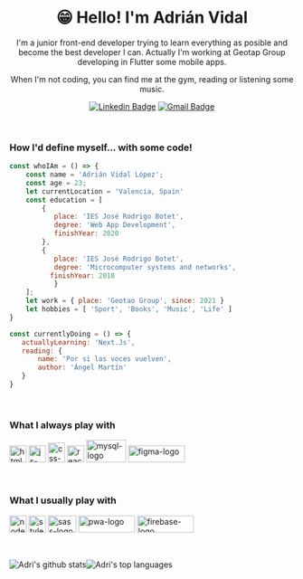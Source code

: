 
<h1 align="center"> 😁 Hello! I'm Adrián Vidal</h1>

<p align="center">
I'm a junior front-end developer trying to learn everything as posible and become the best developer I can. Actually I'm working at Geotap Group developing in Flutter some mobile apps.
<p align="center"> 
When I'm not coding, you can find me at the gym, reading or listening some music.
</p>

<div align="center"> 

  [![Linkedin Badge](https://img.shields.io/badge/-Adrian-blue?style=flat-square&logo=Linkedin&logoColor=white&link=https://www.linkedin.com/in/sy-rashid/)](https://www.linkedin.com/in/adrian-vidal-lopez-812b4b187/)
  [![Gmail Badge](https://img.shields.io/badge/-adrianvidal2612@gmail.com-c14438?style=flat-square&logo=Gmail&logoColor=white&link=mailto:adrianvidal2612@gmail.com)](mailto:adrianvidal2612@gmail.com)
</div>
<br>

<h3>How I'd define myself... with some code!</h3>

 ```javascript
 const whoIAm = () => {
     const name = 'Adrián Vidal López';
     const age = 23;
     let currentLocation = 'Valencia, Spain'
     const education = [
	     {
	        place: 'IES José Rodrigo Botet',
	        degree: 'Web App Development',
            finishYear: 2020
	     }, 
	     {
	        place: 'IES José Rodrigo Botet',
	        degree: 'Microcomputer systems and networks',
		   finishYear: 2018
        	}
	 ];
     let work = { place: 'Geotao Group', since: 2021 }
     let hobbies = [ 'Sport', 'Books', 'Music', 'Life' ]
}

const currentlyDoing = () => {
	actuallyLearning: 'Next.Js',
    reading: { 
	    name: 'Por si las voces vuelven', 
	    author: 'Ángel Martín' 
	}
 }

 ```
 
<br>

###  What I always play with

<p>

<img src="https://cdn-icons-png.flaticon.com/512/174/174854.png" alt="html-logo" width="30"  height="30">

<img src="https://upload.wikimedia.org/wikipedia/commons/thumb/9/99/Unofficial_JavaScript_logo_2.svg/1200px-Unofficial_JavaScript_logo_2.svg.png" alt="js-logo" width="30"  height="30">

<img src="https://w7.pngwing.com/pngs/509/571/png-transparent-cascading-style-sheets-logo-css3-html-web-development-world-wide-web-blue-angle-web-design.png" alt="css-logo" width="30"  height="35">

<img src="https://upload.wikimedia.org/wikipedia/commons/thumb/4/47/React.svg/1200px-React.svg.png" alt="react-logo" width="30"  height="30">

<img src="https://1000marcas.net/wp-content/uploads/2020/11/MySQL-logo.png" alt="mysql-logo" width="70"  height="40">

<img src="https://upload.wikimedia.org/wikipedia/commons/thumb/1/17/Google-flutter-logo.png/799px-Google-flutter-logo.png" alt="figma-logo" width="100"  height="30">

</p>

<br>

###  What I usually play with

<p>
<img src="https://res.cloudinary.com/nico1711/image/upload/c_scale,h_30/v1598849653/node-js_tkywbk.png" alt="nodejs-logo" width="30"  height="30"> 

<img src="https://cdn-media-1.freecodecamp.org/images/-bmCEVFtIS2uUfrccPhudu7cIVRtoBywTexv" alt="styledcomponents logo" width="30"  height="30">

<img src="https://1000marcas.net/wp-content/uploads/2021/06/Sass-Logo.png" alt="sass-logo" width="50"  height="30">

<img src="https://upload.wikimedia.org/wikipedia/commons/thumb/9/93/MongoDB_Logo.svg/2560px-MongoDB_Logo.svg.png" alt="pwa-logo" width="100"  height="30">

<img src="https://firebase.google.com/downloads/brand-guidelines/PNG/logo-standard.png?hl=es-419" alt="firebase-logo" width="100"  height="30">
</p>

<br>

![Adri's github stats](https://github-readme-stats.vercel.app/api?username=Adry2612&show_icons=true&title_color=f6c32c&icon_color=f6c32c&text_color=9f9f9f&bg_color=151515&count_private=true)![Adri's top languages](https://github-readme-stats.vercel.app/api/top-langs/?username=Adry2612&show_icons=true&title_color=f6c32c&icon_color=f6c32c&text_color=9f9f9f&bg_color=151515&count_private=true&layout=compact)
